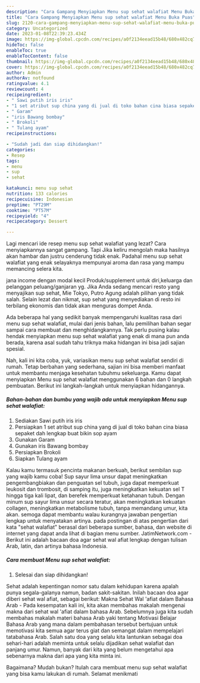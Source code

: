 ```yaml
---
description: "Cara Gampang Menyiapkan Menu sup sehat walafiat Menu Buka Puas"
title: "Cara Gampang Menyiapkan Menu sup sehat walafiat Menu Buka Puas"
slug: 2120-cara-gampang-menyiapkan-menu-sup-sehat-walafiat-menu-buka-puas
category: Uncategorized
date: 2023-01-08T22:39:23.434Z
image: https://img-global.cpcdn.com/recipes/a0f2134eead15b48/680x482cq70/menu-sup-sehat-walafiat-foto-resep-utama.jpg
hideToc: false
enableToc: true
enableTocContent: false
thumbnail: https://img-global.cpcdn.com/recipes/a0f2134eead15b48/680x482cq70/menu-sup-sehat-walafiat-foto-resep-utama.jpg
cover: https://img-global.cpcdn.com/recipes/a0f2134eead15b48/680x482cq70/menu-sup-sehat-walafiat-foto-resep-utama.jpg
author: Admin
authorAv: notfound
ratingvalue: 4.1
reviewcount: 4
recipeingredient:
- " Sawi putih iris iris"
- "1 set atribut sup china yang di jual di toko bahan cina biasa sepaket dah lengkap buat bikin sop ayam"
- " Garam"
- "iris Bawang bombay"
- " Brokoli"
- " Tulang ayam"
recipeinstructions:

- "Sudah jadi dan siap dihidangkan!"
categories:
- Resep
tags:
- menu
- sup
- sehat

katakunci: menu sup sehat 
nutrition: 133 calories
recipecuisine: Indonesian
preptime: "PT29M"
cooktime: "PT57M"
recipeyield: "4"
recipecategory: Dessert

---
```



Lagi mencari ide resep menu sup sehat walafiat yang lezat? Cara menyiapkannya sangat gampang. Tapi Jika keliru mengolah maka hasilnya akan hambar dan justru cenderung tidak enak. Padahal menu sup sehat walafiat yang enak selayaknya mempunyai aroma dan rasa yang mampu memancing selera kita.


jana income dengan modal kecil Produk/supplement untuk diri,keluarga dan pelanggan peluang/ganjaran yg. Jika Anda sedang mencari resto yang menyajikan sup sehat, Mie Tokyo, Putro Agung adalah pilihan yang tidak salah. Selain lezat dan nikmat, sup sehat yang menyediakan di resto ini terbilang ekonomis dan tidak akan menguras dompet Anda.

Ada beberapa hal yang sedikit banyak mempengaruhi kualitas rasa dari menu sup sehat walafiat, mulai dari jenis bahan, lalu pemilihan bahan segar sampai cara membuat dan menghidangkannya. Tak perlu pusing kalau hendak menyiapkan menu sup sehat walafiat yang enak di mana pun anda berada, karena asal sudah tahu triknya maka hidangan ini bisa jadi sajian spesial.


Nah, kali ini kita coba, yuk, variasikan menu sup sehat walafiat sendiri di rumah. Tetap berbahan yang sederhana, sajian ini bisa memberi manfaat untuk membantu menjaga kesehatan tubuhmu sekeluarga. Kamu dapat menyiapkan Menu sup sehat walafiat menggunakan 6 bahan dan 0 langkah pembuatan. Berikut ini langkah-langkah untuk menyiapkan hidangannya.

<!--inarticleads1-->

##### Bahan-bahan dan bumbu yang wajib ada untuk menyiapkan Menu sup sehat walafiat:

1. Sediakan  Sawi putih iris iris
1. Persiapkan 1 set atribut sup china yang di jual di toko bahan cina biasa sepaket dah lengkap buat bikin sop ayam
1. Gunakan  Garam
1. Gunakan iris Bawang bombay
1. Persiapkan  Brokoli
1. Siapkan  Tulang ayam


Kalau kamu termasuk pencinta makanan berkuah, berikut sembilan sup yang wajib kamu coba! Sup sayur lima unsur dapat meningkatkan pengembangbiakan dan penguatan sel tubuh, juga dapat memperkuat leukosit dan trombosit, di samping itu, juga meningkatkan kekuatan sel T hingga tiga kali lipat, dan berefek memperkuat ketahanan tubuh. Dengan minum sup sayur lima unsur secara teratur, akan meningkatkan kekuatan collagen, meningkatkan metabolisme tubuh, tanpa memandang umur, kita akan. semoga dapat membantu walau kurangnya jawaban pengertian lengkap untuk menyatakan artinya. pada postingan di atas pengertian dari kata &#34;sehat walafiat&#34; berasal dari beberapa sumber, bahasa, dan website di internet yang dapat anda lihat di bagian menu sumber. JatimNetwork.com - Berikut ini adalah bacaan doa agar sehat wal afiat lengkap dengan tulisan Arab, latin, dan artinya bahasa Indonesia. 

<!--inarticleads2-->

##### Cara membuat Menu sup sehat walafiat:


1. Selesai dan siap dihidangkan!

Sehat adalah kepentingan nomor satu dalam kehidupan karena apalah punya segala-galanya namun, badan sakit-sakitan. Inilah bacaan doa agar diberi sehat wal afiat, sebagai berikut: Makna Sehat Wal &#39;afiat dalam Bahasa Arab - Pada kesempatan kali ini, kita akan membahas makalah mengenai makna dari sehat wal &#39;afiat dalam bahasa Arab. Sebelumnya juga kita sudah membahas makalah materi bahasa Arab yaki tentang Motivasi Belajar Bahasa Arab yang mana dalam pembahasan tersebut bertujuan untuk memotivasi kita semua agar terus giat dan semangat dalam mempelajari tatabahasa Arab. Salah satu doa yang selalu kita lantunkan sebagai doa sehari-hari adalah meminta untuk selalu dijadikan sehat walafiat dan panjang umur. Namun, banyak dari kita yang belum mengetahui apa sebenarnya makna dari apa yang kita minta ini. 

Bagaimana? Mudah bukan? Itulah cara membuat menu sup sehat walafiat yang bisa kamu lakukan di rumah. Selamat menikmati
